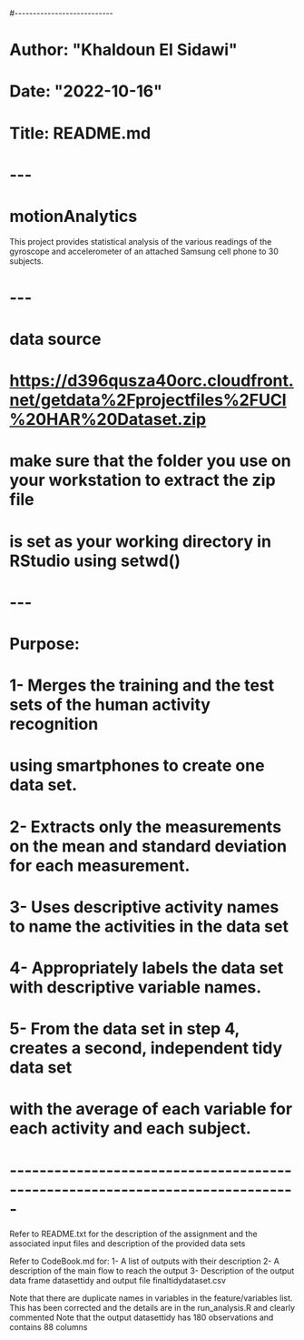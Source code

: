 #---------------------------
# Author: "Khaldoun El Sidawi"
# Date: "2022-10-16"
# Title: README.md
# ---
# motionAnalytics

This project provides statistical analysis of the various readings of
the gyroscope and accelerometer of an attached Samsung cell phone to 
30 subjects.
# ---
# data source
# https://d396qusza40orc.cloudfront.net/getdata%2Fprojectfiles%2FUCI%20HAR%20Dataset.zip
# make sure that the folder you use on your workstation to extract the zip file
# is set as your working directory in RStudio using setwd()
# ---
# Purpose:
# 1- Merges the training and the test sets of the human activity recognition 
#    using smartphones to create one data set.
# 2- Extracts only the measurements on the mean and standard deviation for each measurement. 
# 3- Uses descriptive activity names to name the activities in the data set
# 4- Appropriately labels the data set with descriptive variable names. 
# 5- From the data set in step 4, creates a second, independent tidy data set
#    with the average of each variable for each activity and each subject.
# -----------------------------------------------------------------------------

Refer to README.txt for the description of the assignment and the associated
input files and description of the provided data sets

Refer to CodeBook.md for:
1-  A list of outputs with their description
2-  A description of the main flow to reach the output
3- Description of the output data frame datasettidy and output file
   finaltidydataset.csv
   
 Note that there are duplicate names in variables in the feature/variables list.
 This has been corrected and the details are in the run_analysis.R and clearly commented
 Note that the output datasettidy has 180 observations and contains 88 columns

